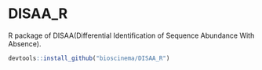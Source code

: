 # DISAA_R
R package of DISAA(Differential Identification of Sequence Abundance With Absence). 

```r
devtools::install_github("bioscinema/DISAA_R")
```
